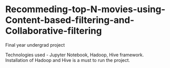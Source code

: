 # Recommeding-top-N-movies-using-Content-based-filtering-and-Collaborative-filtering
Final year undergrad project

Technologies used - Jupyter Notebook, Hadoop, Hive framework.
Installation of Hadoop and Hive is a must to run the project.
